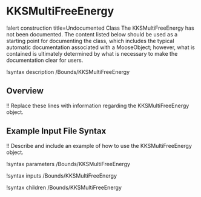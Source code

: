 # KKSMultiFreeEnergy

!alert construction title=Undocumented Class
The KKSMultiFreeEnergy has not been documented. The content listed below should be used as a starting point for
documenting the class, which includes the typical automatic documentation associated with a
MooseObject; however, what is contained is ultimately determined by what is necessary to make the
documentation clear for users.

!syntax description /Bounds/KKSMultiFreeEnergy

## Overview

!! Replace these lines with information regarding the KKSMultiFreeEnergy object.

## Example Input File Syntax

!! Describe and include an example of how to use the KKSMultiFreeEnergy object.

!syntax parameters /Bounds/KKSMultiFreeEnergy

!syntax inputs /Bounds/KKSMultiFreeEnergy

!syntax children /Bounds/KKSMultiFreeEnergy
